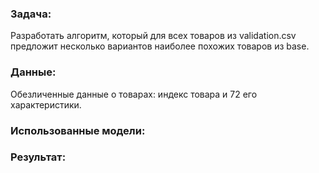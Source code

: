 ### Задача:  
Разработать алгоритм, который для всех товаров из validation.csv предложит несколько вариантов наиболее похожих товаров из base.

### Данные:  
Обезличенные данные о товарах: индекс товара и 72 его характеристики.  

### Использованные модели:  


### Результат:  
